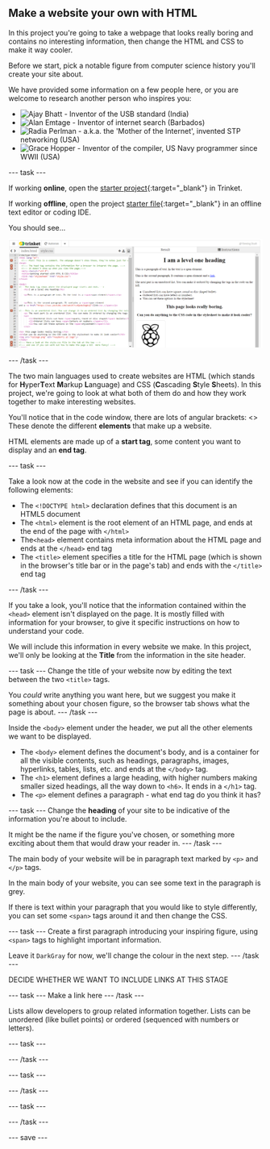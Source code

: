 ## Make a website your own with HTML

In this project you're going to take a webpage that looks really boring and contains no interesting information, then change the HTML and CSS to make it way cooler. 

Before we start, pick a notable figure from computer science history you'll create your site about. 

We have provided some information on a few people here, or you are welcome to research another person who inspires you:
+ ![Ajay Bhatt](https://www.youtube.com/watch?v=ZZ5LpwO-An4) - Inventor of the USB standard (India)
+ ![Alan Emtage](https://www.youtube.com/watch?v=ZZ5LpwO-An4) - Inventor of internet search (Barbados)
+ ![Radia Perlman](https://www.youtube.com/watch?v=ZZ5LpwO-An4) - a.k.a. the 'Mother of the Internet', invented STP networking (USA)
+ ![Grace Hopper](https://www.youtube.com/watch?v=ZZ5LpwO-An4) - Inventor of the compiler, US Navy programmer since WWII (USA)

--- task ---

If working **online**, open the [starter project](https://trinket.io/library/trinkets/609451ca1d){:target="_blank"} in Trinket.
 
If working **offline**, open the project [starter file](http://rpf.io/p/en/edit-the-web-get){:target="_blank"} in an offline text editor or coding IDE. 

You should see...
 
![starter project](images/starter-project.png)

--- /task ---

The two main languages used to create websites are HTML (which stands for **H**yper**T**ext **M**arkup **L**anguage) and CSS (**C**ascading **S**tyle **S**heets). In this project, we're going to look at what both of them do and how they work together to make interesting websites.

You'll notice that in the code window, there are lots of angular brackets: <> These denote the different **elements** that make up a website. 

HTML elements are made up of a **start tag**, some content you want to display and an **end tag**.

--- task ---

Take a look now at the code in the website and see if you can identify the following elements:

+ The ```<!DOCTYPE html>``` declaration defines that this document is an HTML5 document
+ The ```<html>``` element is the root element of an HTML page, and ends at the end of the page with ```</html>```
+ The```<head>``` element contains meta information about the HTML page and ends at the ```</head>``` end tag
+ The ```<title>``` element specifies a title for the HTML page (which is shown in the browser's title bar or in the page's tab) and ends with the ```</title>``` end tag

--- /task ---

If you take a look, you'll notice that the information contained within the ```<head>``` element isn't displayed on the page. It is mostly filled with information for your browser, to give it specific instructions on how to understand your code. 

We will include this information in every website we make. In this project, we'll only be looking at the **Title** from the information in the site header.

--- task ---
Change the title of your website now by editing the text between the two ```<title>``` tags.

You *could* write anything you want here, but we suggest you make it something about your chosen figure, so the browser tab shows what the page is about.
--- /task ---

Inside the ```<body>``` element under the header, we put all the other elements we want to be displayed. 

+ The ```<body>``` element defines the document's body, and is a container for all the visible contents, such as headings, paragraphs, images, hyperlinks, tables, lists, etc. and ends at the ```</body>``` tag.
+ The ```<h1>``` element defines a large heading, with higher numbers making smaller sized headings, all the way down to ```<h6>```. It ends in a ```</h1>``` tag.
+ The ```<p>``` element defines a paragraph - what end tag do you think it has?

--- task ---
Change the **heading** of your site to be indicative of the information you're about to include. 

It might be the name if the figure you've chosen, or something more exciting about them that would draw your reader in.
--- /task ---

The main body of your website will be in paragraph text marked by ```<p>``` and ```</p>``` tags. 

In the main body of your website, you can see some text in the paragraph is grey.

If there is text within your paragraph that you would like to style differently, you can set some ```<span>``` tags around it and then change the CSS. 

--- task ---
Create a first paragraph introducing your inspiring figure, using ```<span>``` tags to highlight important information. 

Leave it ```DarkGray``` for now, we'll change the colour in the next step.
--- /task ---

DECIDE WHETHER WE WANT TO INCLUDE LINKS AT THIS STAGE

--- task ---
Make a link here
--- /task ---

Lists allow developers to group related information together. Lists can be unordered (like bullet points) or ordered (sequenced with numbers or letters). 


--- task ---

--- /task ---



--- task ---

--- /task ---



--- task ---

--- /task ---



--- save ---